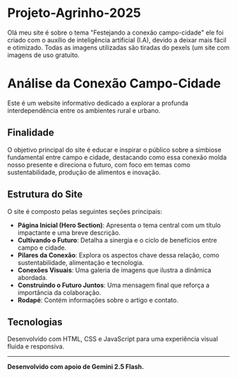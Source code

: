 # Projeto-Agrinho-2025
Olá meu site é sobre o tema "Festejando a conexão campo-cidade" ele foi criado com o auxílio de inteligência artificial (I.A), devido a deixar mais fácil e otimizado. Todas as imagens utilizadas são tiradas do pexels (um site com imagens de uso gratuito.
# Análise da Conexão Campo-Cidade

Este é um website informativo dedicado a explorar a profunda interdependência entre os ambientes rural e urbano.

## Finalidade

O objetivo principal do site é educar e inspirar o público sobre a simbiose fundamental entre campo e cidade, destacando como essa conexão molda nosso presente e direciona o futuro, com foco em temas como sustentabilidade, produção de alimentos e inovação.

## Estrutura do Site

O site é composto pelas seguintes seções principais:

*   **Página Inicial (Hero Section)**: Apresenta o tema central com um título impactante e uma breve descrição.
*   **Cultivando o Futuro**: Detalha a sinergia e o ciclo de benefícios entre campo e cidade.
*   **Pilares da Conexão**: Explora os aspectos chave dessa relação, como sustentabilidade, alimentação e tecnologia.
*   **Conexões Visuais**: Uma galeria de imagens que ilustra a dinâmica abordada.
*   **Construindo o Futuro Juntos**: Uma mensagem final que reforça a importância da colaboração.
*   **Rodapé**: Contém informações sobre o artigo e contato.

## Tecnologias

Desenvolvido com HTML, CSS e JavaScript para uma experiência visual fluida e responsiva.

---

**Desenvolvido com apoio de Gemini 2.5 Flash.**
